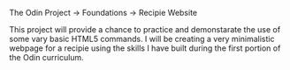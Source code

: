 The Odin Project -> Foundations -> Recipie Website

This project will provide a chance to practice and demonstarate the use
of some vary basic HTML5 commands. I will be creating a very minimalistic
webpage for a recipie using the skills I have built during the first portion
of the Odin curriculum.
